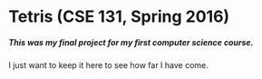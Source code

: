# Tetris (CSE 131, Spring 2016)
##### This was my final project for my first computer science course.
I just want to keep it here to see how far I have come.
